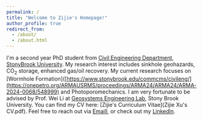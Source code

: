 ```yaml
---
permalink: /
title: "Welcome to Zijie's Homepage!"
author_profile: true
redirect_from: 
  - /about/
  - /about.html
---
```

I'm a second year PhD student from [Civil Engineering Department](https://www.stonybrook.edu/commcms/civileng/), [StonyBrook University](https://www.stonybrook.edu/). My research interest includes sinkhole geohazards, CO<sub>2</sub> storage, enhanced gas/oil recovery. My current research focuses on [Wormhole Formation]([https://www.stonybrook.edu/commcms/civileng/](https://onepetro.org/ARMAUSRMS/proceedings/ARMA24/ARMA24/ARMA-2024-0068/548999) and Photoporomechanics.
I am very fortunate to be advised by Prof. Wei Li at [Geosystems Engineering Lab](https://www.weili-geo.com/home), Stony Brook University. 
You can find my CV here: [Zijie's Curriculum Vitae](Zijie Xu's CV.pdf).
Feel free to reach out via [Emaill](mailto:zijie.xu@stonybrook.edu), or check out my [Linkedln](https://www.linkedin.com/in/zijie-xu-045b70289/).

